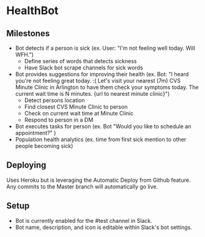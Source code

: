 # HealthBot

## Milestones
- Bot detects if a person is sick (ex. User: "I'm not feeling well today. Will WFH.")
  - Define series of words that detects sickness
  - Have Slack bot scrape channels for sick words
- Bot provides suggestions for improving their health (ex. Bot: "I heard you're not feeling great today. :( Let's visit your nearest (7m) CVS Minute Clinic in Arlington to have them check your symptoms today. The current wait time is N minutes. {url to nearest minute clinic}")
  - Detect persons location
  - Find closest CVS Minute Clinic to person
  - Check on current wait time at Minute Clinic
  - Respond to person in a DM
- Bot executes tasks for person (ex. Bot "Would you like to schedule an appointment?" )
- Population health analytics (ex. time from first sick mention to other people becoming sick)

## Deploying
Uses Heroku but is leveraging the Automatic Deploy from Github feature. Any commits to the Master branch will automatically go live.

## Setup
- Bot is currently enabled for the #test channel in Slack.
- Bot name, description, and icon is editable within Slack's bot settings.
